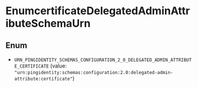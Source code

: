 

# EnumcertificateDelegatedAdminAttributeSchemaUrn

## Enum


* `URN_PINGIDENTITY_SCHEMAS_CONFIGURATION_2_0_DELEGATED_ADMIN_ATTRIBUTE_CERTIFICATE` (value: `"urn:pingidentity:schemas:configuration:2.0:delegated-admin-attribute:certificate"`)



